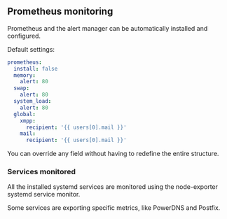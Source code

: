 ## Prometheus monitoring

Prometheus and the alert manager can be automatically installed and configured.

Default settings:

```yml
prometheus:
  install: false
  memory:
    alert: 80
  swap:
    alert: 80
  system_load:
    alert: 80
  global:
    xmpp:
      recipient: '{{ users[0].mail }}'
    mail:
      recipient: '{{ users[0].mail }}'
```

You can override any field without having to redefine the entire structure.

### Services monitored

All the installed systemd services are monitored using the node-exporter systemd service monitor.

Some services are exporting specific metrics, like PowerDNS and Postfix.
